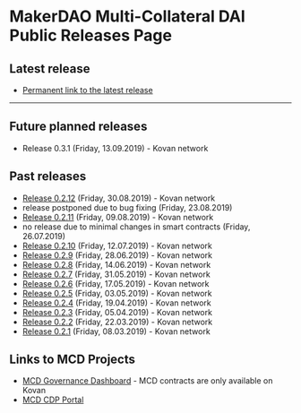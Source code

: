 # MakerDAO Multi-Collateral DAI Public Releases Page

## Latest release
* [Permanent link to the latest release](/releases/latest)

---

## Future planned releases
* Release 0.3.1 (Friday, 13.09.2019) - Kovan network

## Past releases
* [Release 0.2.12](/releases/0.2.12/index.html) (Friday, 30.08.2019) - Kovan network
* release postponed due to bug fixing (Friday, 23.08.2019)
* [Release 0.2.11](/releases/0.2.11/index.html) (Friday, 09.08.2019) - Kovan network
* no release due to minimal changes in smart contracts (Friday, 26.07.2019)
* [Release 0.2.10](/releases/0.2.10/index.html) (Friday, 12.07.2019) - Kovan network
* [Release 0.2.9](/releases/0.2.9/index.html) (Friday, 28.06.2019) - Kovan network
* [Release 0.2.8](/releases/0.2.8/index.html) (Friday, 14.06.2019) - Kovan network
* [Release 0.2.7](/releases/0.2.7/index.html) (Friday, 31.05.2019) - Kovan network
* [Release 0.2.6](/releases/0.2.6/index.html) (Friday, 17.05.2019) - Kovan network
* [Release 0.2.5](/releases/0.2.5/index.html) (Friday, 03.05.2019) - Kovan network
* [Release 0.2.4](/releases/0.2.4/index.html) (Friday, 19.04.2019) - Kovan network
* [Release 0.2.3](/releases/0.2.3/index.html) (Friday, 05.04.2019) - Kovan network
* [Release 0.2.2](/releases/0.2.2/index.html) (Friday, 22.03.2019) - Kovan network
* [Release 0.2.1](/releases/0.2.1/index.html) (Friday, 08.03.2019) - Kovan network

## Links to MCD Projects
* [MCD Governance Dashboard](http://dai-gov-staging.now.sh/?mcd=true) - MCD contracts are only available on Kovan
* [MCD CDP Portal](https://mcd-cdp-portal.mkr-js-prod.now.sh/?network=kovan)
